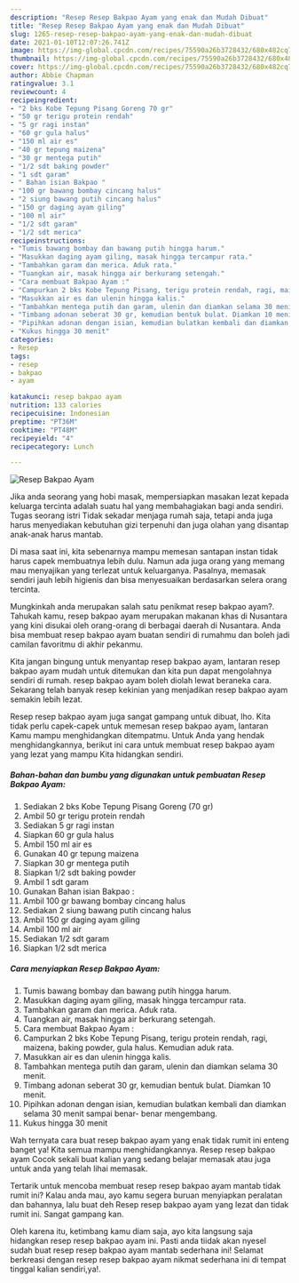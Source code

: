 ```yaml
---
description: "Resep Resep Bakpao Ayam yang enak dan Mudah Dibuat"
title: "Resep Resep Bakpao Ayam yang enak dan Mudah Dibuat"
slug: 1265-resep-resep-bakpao-ayam-yang-enak-dan-mudah-dibuat
date: 2021-01-10T12:07:26.741Z
image: https://img-global.cpcdn.com/recipes/75590a26b3728432/680x482cq70/resep-bakpao-ayam-foto-resep-utama.jpg
thumbnail: https://img-global.cpcdn.com/recipes/75590a26b3728432/680x482cq70/resep-bakpao-ayam-foto-resep-utama.jpg
cover: https://img-global.cpcdn.com/recipes/75590a26b3728432/680x482cq70/resep-bakpao-ayam-foto-resep-utama.jpg
author: Abbie Chapman
ratingvalue: 3.1
reviewcount: 4
recipeingredient:
- "2 bks Kobe Tepung Pisang Goreng 70 gr"
- "50 gr terigu protein rendah"
- "5 gr ragi instan"
- "60 gr gula halus"
- "150 ml air es"
- "40 gr tepung maizena"
- "30 gr mentega putih"
- "1/2 sdt baking powder"
- "1 sdt garam"
- " Bahan isian Bakpao "
- "100 gr bawang bombay cincang halus"
- "2 siung bawang putih cincang halus"
- "150 gr daging ayam giling"
- "100 ml air"
- "1/2 sdt garam"
- "1/2 sdt merica"
recipeinstructions:
- "Tumis bawang bombay dan bawang putih hingga harum."
- "Masukkan daging ayam giling, masak hingga tercampur rata."
- "Tambahkan garam dan merica. Aduk rata."
- "Tuangkan air, masak hingga air berkurang setengah."
- "Cara membuat Bakpao Ayam :"
- "Campurkan 2 bks Kobe Tepung Pisang, terigu protein rendah, ragi, maizena, baking powder, gula halus. Kemudian aduk rata."
- "Masukkan air es dan ulenin hingga kalis."
- "Tambahkan mentega putih dan garam, ulenin dan diamkan selama 30 menit."
- "Timbang adonan seberat 30 gr, kemudian bentuk bulat. Diamkan 10 menit."
- "Pipihkan adonan dengan isian, kemudian bulatkan kembali dan diamkan selama 30 menit sampai benar- benar mengembang."
- "Kukus hingga 30 menit"
categories:
- Resep
tags:
- resep
- bakpao
- ayam

katakunci: resep bakpao ayam 
nutrition: 133 calories
recipecuisine: Indonesian
preptime: "PT36M"
cooktime: "PT48M"
recipeyield: "4"
recipecategory: Lunch

---
```



![Resep Bakpao Ayam](https://img-global.cpcdn.com/recipes/75590a26b3728432/680x482cq70/resep-bakpao-ayam-foto-resep-utama.jpg)

Jika anda seorang yang hobi masak, mempersiapkan masakan lezat kepada keluarga tercinta adalah suatu hal yang membahagiakan bagi anda sendiri. Tugas seorang istri Tidak sekadar menjaga rumah saja, tetapi anda juga harus menyediakan kebutuhan gizi terpenuhi dan juga olahan yang disantap anak-anak harus mantab.

Di masa  saat ini, kita sebenarnya mampu memesan santapan instan tidak harus capek membuatnya lebih dulu. Namun ada juga orang yang memang mau menyajikan yang terlezat untuk keluarganya. Pasalnya, memasak sendiri jauh lebih higienis dan bisa menyesuaikan berdasarkan selera orang tercinta. 



Mungkinkah anda merupakan salah satu penikmat resep bakpao ayam?. Tahukah kamu, resep bakpao ayam merupakan makanan khas di Nusantara yang kini disukai oleh orang-orang di berbagai daerah di Nusantara. Anda bisa membuat resep bakpao ayam buatan sendiri di rumahmu dan boleh jadi camilan favoritmu di akhir pekanmu.

Kita jangan bingung untuk menyantap resep bakpao ayam, lantaran resep bakpao ayam mudah untuk ditemukan dan kita pun dapat mengolahnya sendiri di rumah. resep bakpao ayam boleh diolah lewat beraneka cara. Sekarang telah banyak resep kekinian yang menjadikan resep bakpao ayam semakin lebih lezat.

Resep resep bakpao ayam juga sangat gampang untuk dibuat, lho. Kita tidak perlu capek-capek untuk memesan resep bakpao ayam, lantaran Kamu mampu menghidangkan ditempatmu. Untuk Anda yang hendak menghidangkannya, berikut ini cara untuk membuat resep bakpao ayam yang lezat yang mampu Kita hidangkan sendiri.

<!--inarticleads1-->

##### Bahan-bahan dan bumbu yang digunakan untuk pembuatan Resep Bakpao Ayam:

1. Sediakan 2 bks Kobe Tepung Pisang Goreng (70 gr)
1. Ambil 50 gr terigu protein rendah
1. Sediakan 5 gr ragi instan
1. Siapkan 60 gr gula halus
1. Ambil 150 ml air es
1. Gunakan 40 gr tepung maizena
1. Siapkan 30 gr mentega putih
1. Siapkan 1/2 sdt baking powder
1. Ambil 1 sdt garam
1. Gunakan  Bahan isian Bakpao :
1. Ambil 100 gr bawang bombay cincang halus
1. Sediakan 2 siung bawang putih cincang halus
1. Ambil 150 gr daging ayam giling
1. Ambil 100 ml air
1. Sediakan 1/2 sdt garam
1. Siapkan 1/2 sdt merica




<!--inarticleads2-->

##### Cara menyiapkan Resep Bakpao Ayam:

1. Tumis bawang bombay dan bawang putih hingga harum.
1. Masukkan daging ayam giling, masak hingga tercampur rata.
1. Tambahkan garam dan merica. Aduk rata.
1. Tuangkan air, masak hingga air berkurang setengah.
1. Cara membuat Bakpao Ayam :
1. Campurkan 2 bks Kobe Tepung Pisang, terigu protein rendah, ragi, maizena, baking powder, gula halus. Kemudian aduk rata.
1. Masukkan air es dan ulenin hingga kalis.
1. Tambahkan mentega putih dan garam, ulenin dan diamkan selama 30 menit.
1. Timbang adonan seberat 30 gr, kemudian bentuk bulat. Diamkan 10 menit.
1. Pipihkan adonan dengan isian, kemudian bulatkan kembali dan diamkan selama 30 menit sampai benar- benar mengembang.
1. Kukus hingga 30 menit




Wah ternyata cara buat resep bakpao ayam yang enak tidak rumit ini enteng banget ya! Kita semua mampu menghidangkannya. Resep resep bakpao ayam Cocok sekali buat kalian yang sedang belajar memasak atau juga untuk anda yang telah lihai memasak.

Tertarik untuk mencoba membuat resep resep bakpao ayam mantab tidak rumit ini? Kalau anda mau, ayo kamu segera buruan menyiapkan peralatan dan bahannya, lalu buat deh Resep resep bakpao ayam yang lezat dan tidak rumit ini. Sangat gampang kan. 

Oleh karena itu, ketimbang kamu diam saja, ayo kita langsung saja hidangkan resep resep bakpao ayam ini. Pasti anda tiidak akan nyesel sudah buat resep resep bakpao ayam mantab sederhana ini! Selamat berkreasi dengan resep resep bakpao ayam nikmat sederhana ini di tempat tinggal kalian sendiri,ya!.

